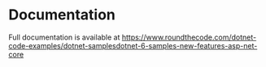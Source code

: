 # Documentation

Full documentation is available at https://www.roundthecode.com/dotnet-code-examples/dotnet-samplesdotnet-6-samples-new-features-asp-net-core

